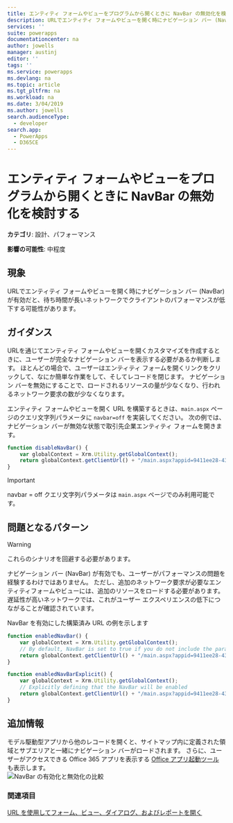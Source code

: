 ```yaml
---
title: エンティティ フォームやビューをプログラムから開くときに NavBar の無効化を検討する | MicrosoftDocs
description: URLでエンティティ フォームやビューを開く時にナビゲーション バー (NavBar) が有効だと、待ち時間が長いネットワークでクライアントのパフォーマンスが低下する可能性があります。
services: ''
suite: powerapps
documentationcenter: na
author: jowells
manager: austinj
editor: ''
tags: ''
ms.service: powerapps
ms.devlang: na
ms.topic: article
ms.tgt_pltfrm: na
ms.workload: na
ms.date: 3/04/2019
ms.author: jowells
search.audienceType:
  - developer
search.app:
  - PowerApps
  - D365CE
---
```

# <a name="consider-disabling-navbar-when-programmatically-opening-entity-forms-or-views"></a>エンティティ フォームやビューをプログラムから開くときに NavBar の無効化を検討する

**カテゴリ**: 設計、パフォーマンス

**影響の可能性**: 中程度

<a name='symptoms'></a>

## <a name="symptoms"></a>現象

URLでエンティティ フォームやビューを開く時にナビゲーション バー (NavBar) が有効だと、待ち時間が長いネットワークでクライアントのパフォーマンスが低下する可能性があります。

<a name='guidance'></a>

## <a name="guidance"></a>ガイダンス

URLを通じてエンティティ フォームやビューを開くカスタマイズを作成するときに、ユーザーが完全なナビゲーション バーを表示する必要があるか判断します。 ほとんどの場合で、ユーザーはエンティティ フォームを開くリンクをクリックして、なにか簡単な作業をして、そしてレコードを閉じます。  ナビゲーション バーを無効にすることで、ロードされるリソースの量が少なくなり、行われるネットワーク要求の数が少なくなります。  

エンティティ フォームやビューを開く URL を構築するときは、`main.aspx` ページのクエリ文字列パラメータに `navbar=off` を実装してください。 次の例では、ナビゲーション バーが無効な状態で取引先企業エンティティ フォームを開きます。

```JavaScript
function disableNavBar() {
    var globalContext = Xrm.Utility.getGlobalContext();
    return globalContext.getClientUrl() + "/main.aspx?appid=9411ee28-4310-e811-a839-000d3a33a7cb&etc=1&id={00000000-0000-0000-00AA-000010001004}&pagetype=entityrecord&navbar=off";
}
```

> [!IMPORTANT]
> navbar = off クエリ文字列パラメータは `main.aspx` ページでのみ利用可能です。 

<a name='problem'></a>

## <a name="problematic-patterns"></a>問題となるパターン

> [!WARNING] 
> これらのシナリオを回避する必要があります。 

ナビゲーション バー (NavBar) が有効でも、ユーザーがパフォーマンスの問題を経験するわけではありません。 ただし、追加のネットワーク要求が必要なエンティティフォームやビューには、追加のリソースをロードする必要があります。  遅延性が高いネットワークでは、これがユーザー エクスペリエンスの低下につながることが確認されています。

NavBar を有効にした構築済み URL の例を示します

```JavaScript
function enabledNavBar() {
    var globalContext = Xrm.Utility.getGlobalContext();
    // By default, NavBar is set to true if you do not include the parameter in the query string:
    return globalContext.getClientUrl() + "/main.aspx?appid=9411ee28-4310-e811-a839-000d3a33a7cb&etc=1&id={00000000-0000-0000-00AA-000010001004}&pagetype=entityrecord";
}

function enabledNavBarExplicit() {
    var globalContext = Xrm.Utility.getGlobalContext();
    // Explicitly defining that the NavBar will be enabled
    return globalContext.getClientUrl() + "/main.aspx?appid=9411ee28-4310-e811-a839-000d3a33a7cb&etc=1&id={00000000-0000-0000-00AA-000010001004}&pagetype=entityrecord&navbar=on";
}
```

<a name='additional'></a>

## <a name="additional-information"></a>追加情報

モデル駆動型アプリから他のレコードを開くと、サイトマップ内に定義された領域とサブエリアと一緒にナビゲーション バーがロードされます。  さらに、ユーザーがアクセスできる Office 365 アプリを表示する [Office アプリ起動ツール](https://support.office.com/article/Meet-the-Office-365-app-launcher-79f12104-6fed-442f-96a0-eb089a3f476a) も表示します。<br/>
![NavBar の有効化と無効化の比較](../media/navbar_comparison_enabled_disabled.png)

<a name='seealso'></a>

### <a name="see-also"></a>関連項目

[URL を使用してフォーム、ビュー、ダイアログ、およびレポートを開く](../../open-forms-views-dialogs-reports-url.md)
